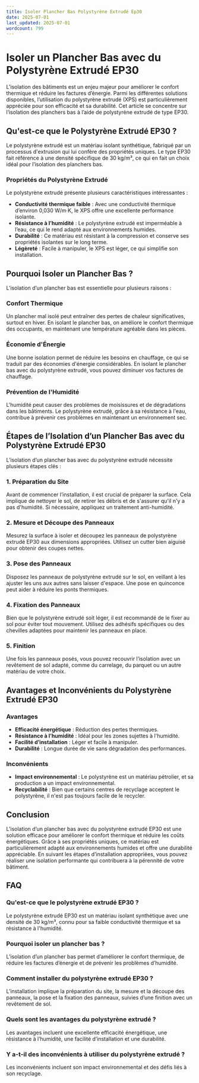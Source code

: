 ```yaml
---
title: Isoler Plancher Bas Polystyrène Extrudé Ep30
date: 2025-07-01
last_updated: 2025-07-01
wordcount: 799
---
```


# Isoler un Plancher Bas avec du Polystyrène Extrudé EP30

L’isolation des bâtiments est un enjeu majeur pour améliorer le confort thermique et réduire les factures d’énergie. Parmi les différentes solutions disponibles, l’utilisation du polystyrène extrudé (XPS) est particulièrement appréciée pour son efficacité et sa durabilité. Cet article se concentre sur l’isolation des planchers bas à l’aide de polystyrène extrudé de type EP30.

## Qu'est-ce que le Polystyrène Extrudé EP30 ?

Le polystyrène extrudé est un matériau isolant synthétique, fabriqué par un processus d'extrusion qui lui confère des propriétés uniques. Le type EP30 fait référence à une densité spécifique de 30 kg/m³, ce qui en fait un choix idéal pour l’isolation des planchers bas. 

### Propriétés du Polystyrène Extrudé

Le polystyrène extrudé présente plusieurs caractéristiques intéressantes :

- **Conductivité thermique faible** : Avec une conductivité thermique d’environ 0,030 W/m·K, le XPS offre une excellente performance isolante.
- **Résistance à l’humidité** : Le polystyrène extrudé est imperméable à l’eau, ce qui le rend adapté aux environnements humides.
- **Durabilité** : Ce matériau est résistant à la compression et conserve ses propriétés isolantes sur le long terme.
- **Légèreté** : Facile à manipuler, le XPS est léger, ce qui simplifie son installation.

## Pourquoi Isoler un Plancher Bas ?

L’isolation d’un plancher bas est essentielle pour plusieurs raisons :

### Confort Thermique

Un plancher mal isolé peut entraîner des pertes de chaleur significatives, surtout en hiver. En isolant le plancher bas, on améliore le confort thermique des occupants, en maintenant une température agréable dans les pièces.

### Économie d'Énergie

Une bonne isolation permet de réduire les besoins en chauffage, ce qui se traduit par des économies d'énergie considérables. En isolant le plancher bas avec du polystyrène extrudé, vous pouvez diminuer vos factures de chauffage.

### Prévention de l'Humidité

L'humidité peut causer des problèmes de moisissures et de dégradations dans les bâtiments. Le polystyrène extrudé, grâce à sa résistance à l'eau, contribue à prévenir ces problèmes en maintenant un environnement sec.

## Étapes de l’Isolation d’un Plancher Bas avec du Polystyrène Extrudé EP30

L’isolation d’un plancher bas avec du polystyrène extrudé nécessite plusieurs étapes clés :

### 1. Préparation du Site

Avant de commencer l’installation, il est crucial de préparer la surface. Cela implique de nettoyer le sol, de retirer les débris et de s'assurer qu'il n'y a pas d'humidité. Si nécessaire, appliquez un traitement anti-humidité.

### 2. Mesure et Découpe des Panneaux

Mesurez la surface à isoler et découpez les panneaux de polystyrène extrudé EP30 aux dimensions appropriées. Utilisez un cutter bien aiguisé pour obtenir des coupes nettes.

### 3. Pose des Panneaux

Disposez les panneaux de polystyrène extrudé sur le sol, en veillant à les ajuster les uns aux autres sans laisser d'espace. Une pose en quinconce peut aider à réduire les ponts thermiques.

### 4. Fixation des Panneaux

Bien que le polystyrène extrudé soit léger, il est recommandé de le fixer au sol pour éviter tout mouvement. Utilisez des adhésifs spécifiques ou des chevilles adaptées pour maintenir les panneaux en place.

### 5. Finition

Une fois les panneaux posés, vous pouvez recouvrir l’isolation avec un revêtement de sol adapté, comme du carrelage, du parquet ou un autre matériau de votre choix.

## Avantages et Inconvénients du Polystyrène Extrudé EP30

### Avantages

- **Efficacité énergétique** : Réduction des pertes thermiques.
- **Résistance à l’humidité** : Idéal pour les zones sujettes à l'humidité.
- **Facilité d’installation** : Léger et facile à manipuler.
- **Durabilité** : Longue durée de vie sans dégradation des performances.

### Inconvénients

- **Impact environnemental** : Le polystyrène est un matériau pétrolier, et sa production a un impact environnemental.
- **Recyclabilité** : Bien que certains centres de recyclage acceptent le polystyrène, il n'est pas toujours facile de le recycler.

## Conclusion

L’isolation d’un plancher bas avec du polystyrène extrudé EP30 est une solution efficace pour améliorer le confort thermique et réduire les coûts énergétiques. Grâce à ses propriétés uniques, ce matériau est particulièrement adapté aux environnements humides et offre une durabilité appréciable. En suivant les étapes d’installation appropriées, vous pouvez réaliser une isolation performante qui contribuera à la pérennité de votre bâtiment.

## FAQ

### Qu'est-ce que le polystyrène extrudé EP30 ?

Le polystyrène extrudé EP30 est un matériau isolant synthétique avec une densité de 30 kg/m³, connu pour sa faible conductivité thermique et sa résistance à l'humidité.

### Pourquoi isoler un plancher bas ?

L’isolation d’un plancher bas permet d’améliorer le confort thermique, de réduire les factures d’énergie et de prévenir les problèmes d’humidité.

### Comment installer du polystyrène extrudé EP30 ?

L’installation implique la préparation du site, la mesure et la découpe des panneaux, la pose et la fixation des panneaux, suivies d’une finition avec un revêtement de sol.

### Quels sont les avantages du polystyrène extrudé ?

Les avantages incluent une excellente efficacité énergétique, une résistance à l’humidité, une facilité d’installation et une durabilité.

### Y a-t-il des inconvénients à utiliser du polystyrène extrudé ?

Les inconvénients incluent son impact environnemental et des défis liés à son recyclage.